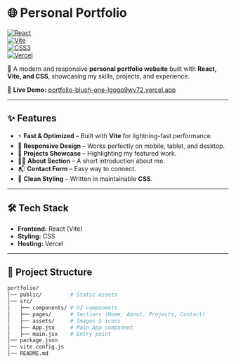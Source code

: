 # 🌐 Personal Portfolio  

[![React](https://img.shields.io/badge/React-20232A?style=for-the-badge&logo=react&logoColor=61DAFB)](https://reactjs.org/)  
[![Vite](https://img.shields.io/badge/Vite-646CFF?style=for-the-badge&logo=vite&logoColor=white)](https://vitejs.dev/)  
[![CSS3](https://img.shields.io/badge/CSS3-1572B6?style=for-the-badge&logo=css3&logoColor=white)](https://developer.mozilla.org/en-US/docs/Web/CSS)  
[![Vercel](https://img.shields.io/badge/Vercel-000000?style=for-the-badge&logo=vercel&logoColor=white)](https://vercel.com/)  

🚀 A modern and responsive **personal portfolio website** built with **React, Vite, and CSS**, showcasing my skills, projects, and experience.  

🔗 **Live Demo:** [portfolio-blush-one-lgogp9wv72.vercel.app](https://portfolio-blush-one-lgogp9wv72.vercel.app/)  

---

## ✨ Features  
- ⚡ **Fast & Optimized** – Built with **Vite** for lightning-fast performance.  
- 📱 **Responsive Design** – Works perfectly on mobile, tablet, and desktop.  
- 💼 **Projects Showcase** – Highlighting my featured work.  
- 👨‍💻 **About Section** – A short introduction about me.  
- 📬 **Contact Form** – Easy way to connect.  
- 🎨 **Clean Styling** – Written in maintainable **CSS**.  

---

## 🛠 Tech Stack  
- **Frontend:** React (Vite)  
- **Styling:** CSS  
- **Hosting:** Vercel  

---

## 📂 Project Structure  
```bash
portfolio/
│── public/         # Static assets
│── src/
│   ├── components/ # UI components
│   ├── pages/      # Sections (Home, About, Projects, Contact)
│   ├── assets/     # Images & icons
│   ├── App.jsx     # Main App component
│   ├── main.jsx    # Entry point
│── package.json
│── vite.config.js
│── README.md
